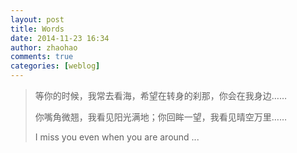 ```yaml
---
layout: post
title: Words
date: 2014-11-23 16:34
author: zhaohao
comments: true
categories: [weblog]
---
```

<blockquote>等你的时候，我常去看海，希望在转身的刹那，你会在我身边……

你嘴角微翘，我看见阳光满地；你回眸一望，我看见晴空万里……

I miss you even when you are around ...</blockquote>
